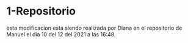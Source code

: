 # 1-Repositorio
esta modificacion esta siendo realizada por Diana en el repositorio de Manuel el dia 10 del 12 del 2021 a las 16:48.